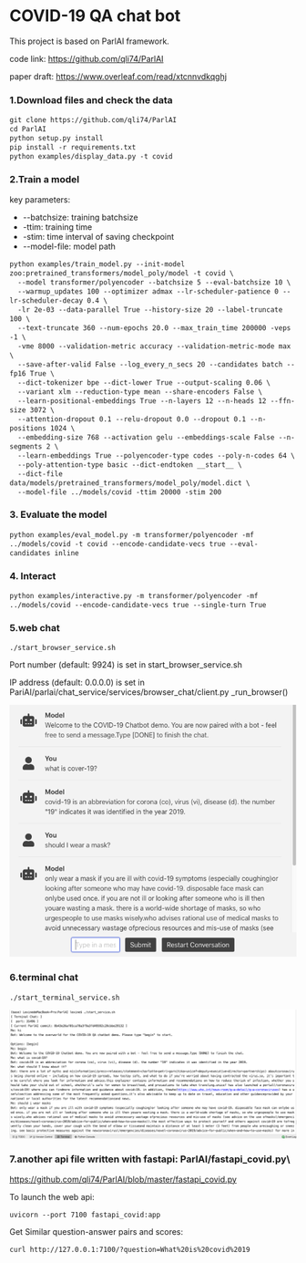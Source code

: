 # COVID-19 QA chat bot 
This project is based on ParlAI framework.

code link: https://github.com/qli74/ParlAI

paper draft: https://www.overleaf.com/read/xtcnnvdkqghj

### 1.Download files and check the data
```
git clone https://github.com/qli74/ParlAI
cd ParlAI
python setup.py install
pip install -r requirements.txt
python examples/display_data.py -t covid
```

### 2.Train a model 

key parameters:
* --batchsize: training batchsize
* -ttim: training time
* -stim: time interval of saving checkpoint
* --model-file: model path
```
python examples/train_model.py --init-model zoo:pretrained_transformers/model_poly/model -t covid \
  --model transformer/polyencoder --batchsize 5 --eval-batchsize 10 \
  --warmup_updates 100 --optimizer admax --lr-scheduler-patience 0 --lr-scheduler-decay 0.4 \
  -lr 2e-03 --data-parallel True --history-size 20 --label-truncate 100 \
  --text-truncate 360 --num-epochs 20.0 --max_train_time 200000 -veps -1 \
  -vme 8000 --validation-metric accuracy --validation-metric-mode max \
  --save-after-valid False --log_every_n_secs 20 --candidates batch --fp16 True \
  --dict-tokenizer bpe --dict-lower True --output-scaling 0.06 \
  --variant xlm --reduction-type mean --share-encoders False \
  --learn-positional-embeddings True --n-layers 12 --n-heads 12 --ffn-size 3072 \
  --attention-dropout 0.1 --relu-dropout 0.0 --dropout 0.1 --n-positions 1024 \
  --embedding-size 768 --activation gelu --embeddings-scale False --n-segments 2 \
  --learn-embeddings True --polyencoder-type codes --poly-n-codes 64 \
  --poly-attention-type basic --dict-endtoken __start__ \
  --dict-file  data/models/pretrained_transformers/model_poly/model.dict \
  --model-file ../models/covid -ttim 20000 -stim 200
```

### 3. Evaluate the model
```
python examples/eval_model.py -m transformer/polyencoder -mf ../models/covid -t covid --encode-candidate-vecs true --eval-candidates inline
```

### 4. Interact
```
python examples/interactive.py -m transformer/polyencoder -mf ../models/covid --encode-candidate-vecs true --single-turn True
```

### 5.web chat
```
./start_browser_service.sh
```
Port number (default: 9924) is set in start_browser_service.sh

IP address (default: 0.0.0.0) is set in PariAI/parlai/chat_service/services/browser_chat/client.py _run_browser()

![example](https://github.com/qli74/ParlAI/blob/master/cov1.png)

### 6.terminal chat
```
./start_terminal_service.sh
```
![example](https://github.com/qli74/ParlAI/blob/master/cov2.png)


### 7.another api file written with fastapi: ParlAI/fastapi_covid.py\
https://github.com/qli74/ParlAI/blob/master/fastapi_covid.py

To launch the web api:
```
uvicorn --port 7100 fastapi_covid:app
```
Get Similar question-answer pairs and scores:
```
curl http://127.0.0.1:7100/?question=What%20is%20covid%2019
```
